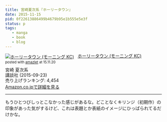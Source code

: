 ```yaml
---
title: 宮崎夏次系『ホーリータウン』
date: 2015-11-15
pid: 0f22613886499b4679b95e1b555e5e3f
status: p
tags:
   - manga
   - book
   - blog
---
```


<div class="amazlet-box" style="margin-bottom:0px;"><div class="amazlet-image" style="float:left;margin:0px 12px 1px 0px;"><a href="http://www.amazon.co.jp/exec/obidos/ASIN/4063885062/dotimpact-22/ref=nosim/" name="amazletlink" target="_blank"><img src="http://ecx.images-amazon.com/images/I/61asR2z8ZaL._SL160_.jpg" alt="ホーリータウン (モーニング KC)" style="border: none;" /></a></div><div class="amazlet-info" style="line-height:120%; margin-bottom: 10px"><div class="amazlet-name" style="margin-bottom:10px;line-height:120%"><a href="http://www.amazon.co.jp/exec/obidos/ASIN/4063885062/dotimpact-22/ref=nosim/" name="amazletlink" target="_blank">ホーリータウン (モーニング KC)</a><div class="amazlet-powered-date" style="font-size:80%;margin-top:5px;line-height:120%">posted with <a href="http://www.amazlet.com/" title="amazlet" target="_blank">amazlet</a> at 15.11.20</div></div><div class="amazlet-detail">宮崎 夏次系 <br />講談社 (2015-09-23)<br />売り上げランキング: 4,454<br /></div><div class="amazlet-sub-info" style="float: left;"><div class="amazlet-link" style="margin-top: 5px"><a href="http://www.amazon.co.jp/exec/obidos/ASIN/4063885062/dotimpact-22/ref=nosim/" name="amazletlink" target="_blank">Amazon.co.jpで詳細を見る</a></div></div></div><div class="amazlet-footer" style="clear: left"></div></div>

---- 

もうひとつびしっとこなかった感じがあるな。どことなくキリンジ（初期作）の印象があった気がするけど、これは表題とか表紙のイメージにひっぱられてるだけかな。